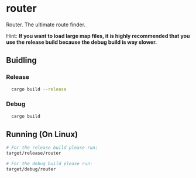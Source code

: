 # router

Router. The ultimate route finder.

Hint: **If you want to load large map files, it is highly recommended that you use the release build because the debug build is way slower.**

## Buidling
### Release
```sh
  cargo build --release
```

### Debug
```sh
  cargo build
```

## Running (On Linux)
```sh
# For the release build please run:
target/release/router

# For the debug build please run:
target/debug/router
```
